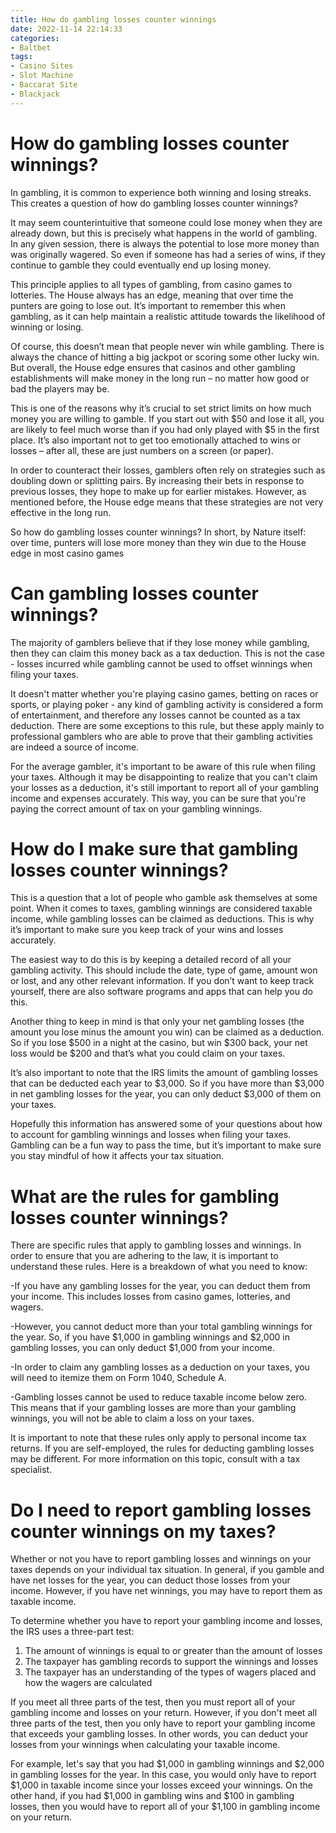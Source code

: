 ```yaml
---
title: How do gambling losses counter winnings
date: 2022-11-14 22:14:33
categories:
- Baltbet
tags:
- Casino Sites
- Slot Machine
- Baccarat Site
- Blackjack
---
```



#  How do gambling losses counter winnings?

In gambling, it is common to experience both winning and losing streaks. This creates a question of how do gambling losses counter winnings?

It may seem counterintuitive that someone could lose money when they are already down, but this is precisely what happens in the world of gambling. In any given session, there is always the potential to lose more money than was originally wagered. So even if someone has had a series of wins, if they continue to gamble they could eventually end up losing money.

This principle applies to all types of gambling, from casino games to lotteries. The House always has an edge, meaning that over time the punters are going to lose out. It’s important to remember this when gambling, as it can help maintain a realistic attitude towards the likelihood of winning or losing.

Of course, this doesn’t mean that people never win while gambling. There is always the chance of hitting a big jackpot or scoring some other lucky win. But overall, the House edge ensures that casinos and other gambling establishments will make money in the long run – no matter how good or bad the players may be.

This is one of the reasons why it’s crucial to set strict limits on how much money you are willing to gamble. If you start out with $50 and lose it all, you are likely to feel much worse than if you had only played with $5 in the first place. It’s also important not to get too emotionally attached to wins or losses – after all, these are just numbers on a screen (or paper).

In order to counteract their losses, gamblers often rely on strategies such as doubling down or splitting pairs. By increasing their bets in response to previous losses, they hope to make up for earlier mistakes. However, as mentioned before, the House edge means that these strategies are not very effective in the long run.

So how do gambling losses counter winnings? In short, by Nature itself: over time, punters will lose more money than they win due to the House edge in most casino games

#  Can gambling losses counter winnings?

The majority of gamblers believe that if they lose money while gambling, then they can claim this money back as a tax deduction. This is not the case - losses incurred while gambling cannot be used to offset winnings when filing your taxes.

It doesn't matter whether you're playing casino games, betting on races or sports, or playing poker - any kind of gambling activity is considered a form of entertainment, and therefore any losses cannot be counted as a tax deduction. There are some exceptions to this rule, but these apply mainly to professional gamblers who are able to prove that their gambling activities are indeed a source of income.

For the average gambler, it's important to be aware of this rule when filing your taxes. Although it may be disappointing to realize that you can't claim your losses as a deduction, it's still important to report all of your gambling income and expenses accurately. This way, you can be sure that you're paying the correct amount of tax on your gambling winnings.

#  How do I make sure that gambling losses counter winnings?

This is a question that a lot of people who gamble ask themselves at some point. When it comes to taxes, gambling winnings are considered taxable income, while gambling losses can be claimed as deductions. This is why it’s important to make sure you keep track of your wins and losses accurately.

The easiest way to do this is by keeping a detailed record of all your gambling activity. This should include the date, type of game, amount won or lost, and any other relevant information. If you don’t want to keep track yourself, there are also software programs and apps that can help you do this.

Another thing to keep in mind is that only your net gambling losses (the amount you lose minus the amount you win) can be claimed as a deduction. So if you lose $500 in a night at the casino, but win $300 back, your net loss would be $200 and that’s what you could claim on your taxes.

It’s also important to note that the IRS limits the amount of gambling losses that can be deducted each year to $3,000. So if you have more than $3,000 in net gambling losses for the year, you can only deduct $3,000 of them on your taxes.

Hopefully this information has answered some of your questions about how to account for gambling winnings and losses when filing your taxes. Gambling can be a fun way to pass the time, but it’s important to make sure you stay mindful of how it affects your tax situation.

#  What are the rules for gambling losses counter winnings?

There are specific rules that apply to gambling losses and winnings. In order to ensure that you are adhering to the law, it is important to understand these rules. Here is a breakdown of what you need to know:

-If you have any gambling losses for the year, you can deduct them from your income. This includes losses from casino games, lotteries, and wagers.

-However, you cannot deduct more than your total gambling winnings for the year. So, if you have $1,000 in gambling winnings and $2,000 in gambling losses, you can only deduct $1,000 from your income.

-In order to claim any gambling losses as a deduction on your taxes, you will need to itemize them on Form 1040, Schedule A.

-Gambling losses cannot be used to reduce taxable income below zero. This means that if your gambling losses are more than your gambling winnings, you will not be able to claim a loss on your taxes.

It is important to note that these rules only apply to personal income tax returns. If you are self-employed, the rules for deducting gambling losses may be different. For more information on this topic, consult with a tax specialist.

#  Do I need to report gambling losses counter winnings on my taxes?

Whether or not you have to report gambling losses and winnings on your taxes depends on your individual tax situation. In general, if you gamble and have net losses for the year, you can deduct those losses from your income. However, if you have net winnings, you may have to report them as taxable income.



To determine whether you have to report your gambling income and losses, the IRS uses a three-part test:

1) The amount of winnings is equal to or greater than the amount of losses
2) The taxpayer has gambling records to support the winnings and losses
3) The taxpayer has an understanding of the types of wagers placed and how the wagers are calculated




If you meet all three parts of the test, then you must report all of your gambling income and losses on your return. However, if you don't meet all three parts of the test, then you only have to report your gambling income that exceeds your gambling losses. In other words, you can deduct your losses from your winnings when calculating your taxable income.



For example, let's say that you had $1,000 in gambling winnings and $2,000 in gambling losses for the year. In this case, you would only have to report $1,000 in taxable income since your losses exceed your winnings. On the other hand, if you had $1,000 in gambling wins and $100 in gambling losses, then you would have to report all of your $1,100 in gambling income on your return.
